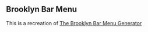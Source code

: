 ## Brooklyn Bar Menu

This is a recreation of [The Brooklyn Bar Menu Generator](http://www.brooklynbarmenus.com)
